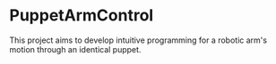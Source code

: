 # PuppetArmControl
This project aims to develop intuitive programming for a robotic arm's motion through an identical puppet.
